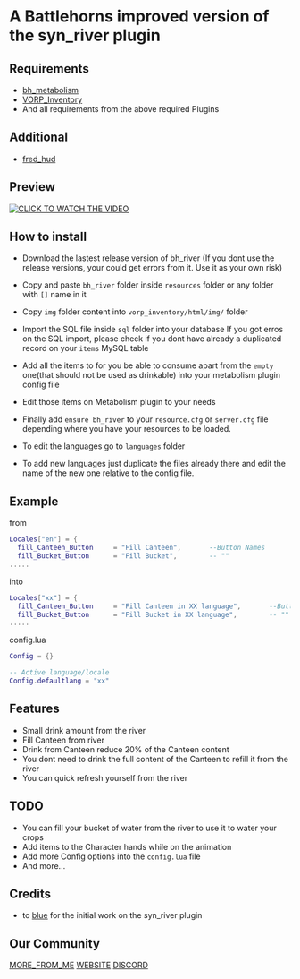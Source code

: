 # A Battlehorns improved version of the syn_river plugin

## Requirements
- [bh_metabolism](https://github.com/battlehorns3296/bh_metabolism)
- [VORP_Inventory](https://github.com/VORPCORE/vorp_inventory-lua)
- And all requirements from the above required Plugins

## Additional
- [fred_hud](https://github.com/battlehorns3296/fred_hud)

## Preview

[![CLICK TO WATCH THE VIDEO](https://img.youtube.com/vi/NTYyQLcEcwc/0.jpg)](https://www.youtube.com/watch?v=NTYyQLcEcwc)

## How to install
* Download the lastest release version of bh_river
(If you dont use the release versions, your could get errors from it.
Use it as your own risk)
* Copy and paste ```bh_river``` folder inside ```resources``` folder or any folder with ```[]``` name in it
* Copy ```img``` folder content into ```vorp_inventory/html/img/``` folder
* Import the SQL file inside ```sql``` folder into your database
If you got erros on the SQL import, please check if you dont have already a duplicated record on your ```items``` MySQL table
* Add all the items to for you be able to consume apart from the ```empty``` one(that should not be used as drinkable) into your metabolism plugin config file
* Edit those items on Metabolism plugin to your needs
* Finally add ```ensure bh_river``` to your ```resource.cfg``` or ```server.cfg``` file depending where you have your resources to be loaded.

* To edit the languages go to ```languages``` folder
* To add new languages just duplicate the files already there and edit the name of the new one relative to the config file.

## Example

from
```lua
Locales["en"] = {
  fill_Canteen_Button     = "Fill Canteen",       --Button Names
  fill_Bucket_Button      = "Fill Bucket",        -- ""
.....
```
into
```lua
Locales["xx"] = {
  fill_Canteen_Button     = "Fill Canteen in XX language",       --Button Names
  fill_Bucket_Button      = "Fill Bucket in XX language",        -- ""
.....
```
config.lua
```lua
Config = {}

-- Active language/locale
Config.defaultlang = "xx"
```

## Features
* Small drink amount from the river
* Fill Canteen from river
* Drink from Canteen reduce 20% of the Canteen content
* You dont need to drink the full content of the Canteen to refill it from the river
* You can quick refresh yourself from the river
## TODO
* You can fill your bucket of water from the river to use it to water your crops
* Add items to the Character hands while on the animation
* Add more Config options into the ```config.lua``` file
* And more...

## Credits
- to [blue](https://github.com/kamelzarandah) for the initial work on the syn_river plugin

## Our Community
[MORE_FROM_ME](https://github.com/battlehorns3296)
[WEBSITE](https://www.battlehorns.net) 
[DISCORD](https://discord.gg/59pmYGHEtD) 
